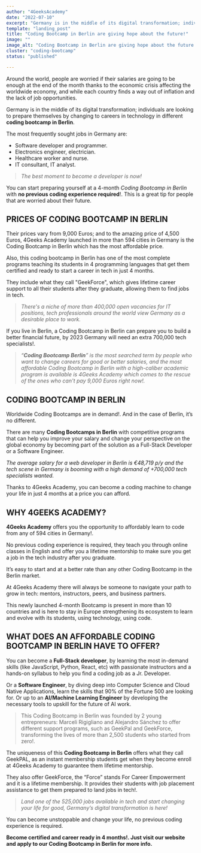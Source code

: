 ```yaml
---
author: "4GeeksAcademy"
date: "2022-07-10"
excerpt: "Germany is in the middle of its digital transformation; individuals are looking to prepare themselves by changing to careers in technology in different coding bootcamp in Berlin."
template: "landing_post"
title: "Coding Bootcamp in Berlin are giving hope about the future!"
image: ""
image_alt: "Coding Bootcamp in Berlin are giving hope about the future!"
cluster: "coding-bootcamp"
status: "published"

---
```


Around the world, people are worried if their salaries are going to be enough at the end of the month thanks to the economic crisis affecting the worldwide economy, and while each country finds a way out of inflation and the lack of job opportunities.

Germany is in the middle of its digital transformation; individuals are looking to prepare themselves by changing to careers in technology in different **coding bootcamp in Berlin**.

The most frequently sought jobs in Germany are:

- Software developer and programmer.
- Electronics engineer, electrician.
- Healthcare worker and nurse.
- IT consultant, IT analyst.

> *The best moment to become a developer is now!*
> 

You can start preparing yourself at a 4-month *Coding Bootcamp in Berlin* with **no previous coding experience required**!. This is a great tip for people that are worried about their future.

## PRICES OF CODING BOOTCAMP IN BERLIN

Their prices vary from 9,000 Euros; and to the amazing price of 4,500 Euros, 4Geeks Academy launched in more than 594 cities in Germany is the Coding Bootcamp in Berlin which has the most affordable price.

Also, this coding bootcamp in Berlin has one of the most complete programs teaching its students in 4 programming languages that get them certified and ready to start a career in tech in just 4 months.

They include what they call "GeekForce", which gives lifetime career support to all their students after they graduate, allowing them to find jobs in tech.

> *There's a niche of more than 400,000 open vacancies for IT positions, tech professionals around the world view Germany as a desirable place to work.*
> 

If you live in Berlin, a Coding Bootcamp in Berlin can prepare you to build a better financial future, by 2023 Germany will need an extra 700,000 tech specialists!.

> *“**Coding Bootcamp Berlin**” is the most searched term by people who want to change careers for good or better salaries, and the most affordable Coding Bootcamp in Berlin with a high-caliber academic program is available is 4Geeks Academy which comes to the rescue of the ones who can't pay 9,000 Euros right now!.*
> 

## **CODING BOOTCAMP IN BERLIN**

Worldwide Coding Bootcamps are in demand!. And in the case of Berlin, it’s no different.

There are many **Coding Bootcamps in Berlin** with competitive programs that can help you improve your salary and change your perspective on the global economy by becoming part of the solution as a Full-Stack Developer or a Software Engineer.

*The average salary for a web developer in Berlin is €48,719 p/y and the tech scene in Germany is booming with a high demand of +700,000 tech specialists wanted.*

Thanks to 4Geeks Academy, you can become a coding machine to change your life in just 4 months at a price you can afford.

## **WHY 4GEEKS ACADEMY?**

**4Geeks Academy** offers you the opportunity to affordably learn to code from any of 594 cities in Germany!.

No previous coding experience is required, they teach you through online classes in English and offer you a lifetime mentorship to make sure you get a job in the tech industry after you graduate.

It’s easy to start and at a better rate than any other Coding Bootcamp in the Berlin market.

At 4Geeks Academy there will always be someone to navigate your path to grow in tech: mentors, instructors, peers, and business partners.

This newly launched 4-month Bootcamp is present in more than 10 countries and is here to stay in Europe strengthening its ecosystem to learn and evolve with its students, using technology, using code.

## **WHAT DOES AN AFFORDABLE CODING BOOTCAMP IN BERLIN HAVE TO OFFER?**

You can become a **Full-Stack developer**, by learning the most in-demand skills (like JavaScript, Python, React, etc) with passionate instructors and a hands-on syllabus to help you find a coding job as a Jr. Developer.

Or a **Software Engineer**, by diving deep into Computer Science and Cloud Native Applications, learn the skills that 90% of the Fortune 500 are looking for. Or up to an **AI/Machine Learning Engineer** by developing the necessary tools to upskill for the future of AI work.

> This Coding Bootcamp in Berlin was founded by 2 young entrepreneurs: Marceli Rigigliano and Alejandro Sánchez to offer different support programs, such as GeekPal and GeekForce, transforming the lives of more than 2,500 students who started from zero!.
> 

The uniqueness of this **Coding Bootcamp in Berlin** offers what they call GeekPAL, as an instant membership students get when they become enroll at 4Geeks Academy to guarantee them lifetime mentorship.

They also offer GeekForce, the “Force” stands For Career Empowerment and it is a lifetime membership. It provides their students with job placement assistance to get them prepared to land jobs in tech!.

> *Land one of the 525,000 jobs available in tech and start changing your life for good, Germany’s digital transformation is here!*
> 

You can become unstoppable and change your life, no previous coding experience is required.

**Become certified and career ready in 4 months!. Just visit our website and apply to our Coding Bootcamp in Berlin for more info.**

